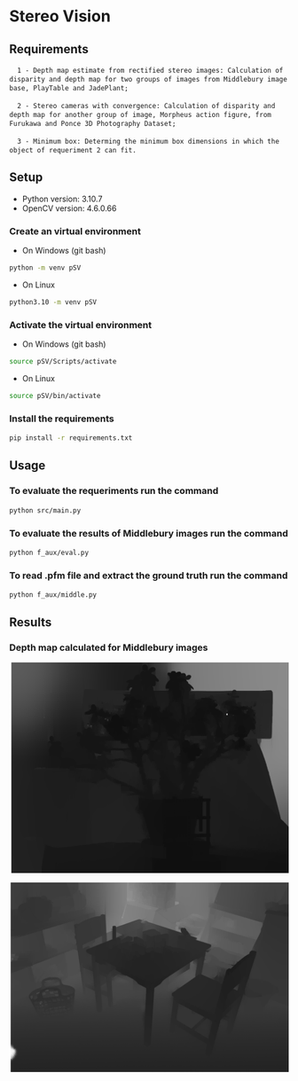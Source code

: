 # Stereo Vision

## Requirements
      1 - Depth map estimate from rectified stereo images: Calculation of disparity and depth map for two groups of images from Middlebury image base, PlayTable and JadePlant;

      2 - Stereo cameras with convergence: Calculation of disparity and depth map for another group of image, Morpheus action figure, from Furukawa and Ponce 3D Photography Dataset;

      3 - Minimum box: Determing the minimum box dimensions in which the object of requeriment 2 can fit.

## Setup

- Python version: 3.10.7
- OpenCV version: 4.6.0.66

### Create an virtual environment

- On Windows (git bash)
```bash
python -m venv pSV
```

- On Linux
```bash
python3.10 -m venv pSV
```

### Activate the virtual environment

- On Windows (git bash)
```bash
source pSV/Scripts/activate
```

- On Linux
```bash
source pSV/bin/activate
```

### Install the requirements

```bash
pip install -r requirements.txt
```

## Usage

### To evaluate the requeriments run the command

``` bash
python src/main.py
```

### To evaluate the results of Middlebury images run the command

``` bash
python f_aux/eval.py
```

### To read .pfm file and extract the ground truth run the command

``` bash
python f_aux/middle.py
```

## Results 

### Depth map calculated for Middlebury images

![alt text](data/Middlebury/Jadeplant-perfect/profundidade.png)

![alt text](data/Middlebury/Playtable-perfect/profundidade.png)
